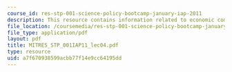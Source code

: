 ```yaml
---
course_id: res-stp-001-science-policy-bootcamp-january-iap-2011
description: This resource contains information related to economic competitiveness.
file_location: /coursemedia/res-stp-001-science-policy-bootcamp-january-iap-2011/a7f670938599acbb77f14e9cc64195dd_MITRES_STP_001IAP11_lec04.pdf
file_type: application/pdf
layout: pdf
title: MITRES_STP_001IAP11_lec04.pdf
type: resource
uid: a7f670938599acbb77f14e9cc64195dd
---
```

